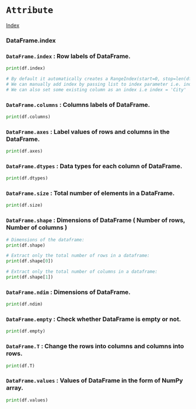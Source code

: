 # `Attribute`

<p><a href=#index>Index</a></p>

<h3 name=index>DataFrame.index</h3>

### `DataFrame.index` : Row labels of DataFrame.

```python
print(df.index)

# By default it automatically creates a RangeIndex(start=0, stop=len(df), step=1)
# We can manually add index by passing list to index parameter i.e. index = [1, 2, 3]
# We can also set some existing column as an index i.e index = 'City'
```

### `DataFrame.columns` : Columns labels of DataFrame.

```python
print(df.columns)
```

### `DataFrame.axes` : Label values of rows and columns in the DataFrame.

```python
print(df.axes)
```

### `DataFrame.dtypes` : Data types for each column of DataFrame.

```python
print(df.dtypes)
```

### `DataFrame.size` : Total number of elements in a DataFrame.

```python
print(df.size)
```

### `DataFrame.shape` : Dimensions of DataFrame ( Number of rows, Number of columns )

```python
# Dimensions of the dataframe:
print(df.shape)

# Extract only the total number of rows in a dataframe:
print(df.shape[0])

# Extract only the total number of columns in a dataframe:
print(df.shape[1])
```            

### `DataFrame.ndim` : Dimensions of DataFrame.

```python
print(df.ndim)
```

### `DataFrame.empty` : Check whether DataFrame is empty or not.

```python
print(df.empty)
```

### `DataFrame.T` : Change the rows into columns and columns into rows.

```python
print(df.T)
```

### `DataFrame.values` : Values of DataFrame in the form of NumPy array.

```python
print(df.values)
```
